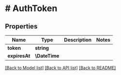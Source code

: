 # # AuthToken

## Properties

Name | Type | Description | Notes
------------ | ------------- | ------------- | -------------
**token** | **string** |  |
**expiresAt** | **\DateTime** |  |

[[Back to Model list]](../../README.md#models) [[Back to API list]](../../README.md#endpoints) [[Back to README]](../../README.md)
